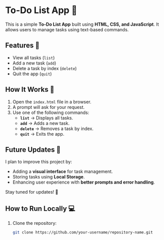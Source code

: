 # To-Do List App 📝

This is a simple **To-Do List App** built using **HTML, CSS, and JavaScript**. It allows users to manage tasks using text-based commands.

## Features 🚀
- View all tasks (`list`)
- Add a new task (`add`)
- Delete a task by index (`delete`)
- Quit the app (`quit`)

## How It Works 🔧
1. Open the `index.html` file in a browser.
2. A prompt will ask for your request.
3. Use one of the following commands:
   - **`list`** → Displays all tasks.
   - **`add`** → Adds a new task.
   - **`delete`** → Removes a task by index.
   - **`quit`** → Exits the app.

## Future Updates 🔄
I plan to improve this project by:
- Adding a **visual interface** for task management.
- Storing tasks using **Local Storage**.
- Enhancing user experience with **better prompts and error handling**.

Stay tuned for updates! 🚀

## How to Run Locally 💻
1. Clone the repository:
   ```sh
   git clone https://github.com/your-username/repository-name.git
